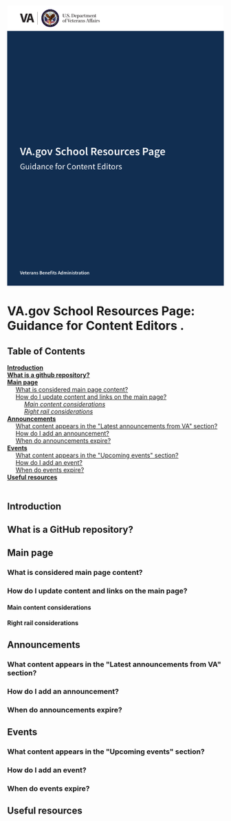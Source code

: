 
<kbd>![Content Editor Guide](content-editor-guide-images/cover.png)</kbd>

# VA.gov School Resources Page: Guidance for Content Editors . 


## Table of Contents


**[Introduction]()**  
**[What is a github repository?]()**  
**[Main page]()**  
     [What is considered main page content?]()	  
     [How do I update content and links on the main page?]()   
          *[Main content considerations]()*	  
          *[Right rail considerations]()*   
**[Announcements]()**   
     [What content appears in the "Latest announcements from VA" section?]()   
     [How do I add an announcement?]()   
     [When do announcements expire?]()  
**[Events]()**  
     [What content appears in the "Upcoming events" section?]()   
     [How do I add an event?]()   
     [When do events expire?]()  
**[Useful resources]()**   	 
 
## Introduction

## What is a GitHub repository?

## Main page

### What is considered main page content?

### How do I update content and links on the main page?

#### Main content considerations

#### Right rail considerations

## Announcements

### What content appears in the "Latest announcements from VA" section?

### How do I add an announcement?

### When do announcements expire?

## Events

### What content appears in the "Upcoming events" section?

### How do I add an event?

### When do events expire?

## Useful resources


